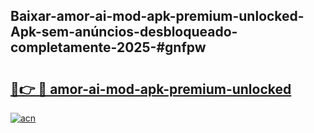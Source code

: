 ## Baixar-amor-ai-mod-apk-premium-unlocked-Apk-sem-anúncios-desbloqueado-completamente-2025-#gnfpw

# <h2><a href="https://ainizakaria.my?title=amor-ai-mod-apk-premium-unlocked&ref=22M">🔗👉 🔴 amor-ai-mod-apk-premium-unlocked</a></h2>

[![acn](https://github.com/user-attachments/assets/0f9c940e-d8b0-45ae-aac7-cd30a18b3e1c)](https://ainizakaria.my?title=amor-ai-mod-apk-premium-unlocked&ref=22M)

